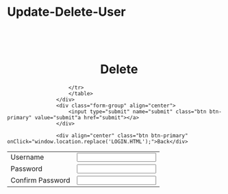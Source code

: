 # Update-Delete-User
<!DOCTYPE html>
<html lang="en">
<head>
	<title> Delete an Account</title>
	<meta charset="utf-8">
	<link rel="stylesheet"  href="delete.css">	
</head>
<body>
<div style="width:523px; margin: 0 auto; margin-top: 100px;"  align="center">
	<div class="header-title"><h1> Delete </h1></div>
	</div>
	<div class="form-group">
	<table  border="0" cellpadding="10" cellspacing="0" width="500" align="center" class="inner_table">
						<tr>
						<td><label>Username</label></td>
						<td>
							<input type="hidden" name="userId[]" class="field" value="">
							<input type="text" name="username[]" class="field" value=""required></td>
					</tr>
					<tr>
						<td><label>Password</label></td>
						<td><input type="password" name="password[]" class="field" value=""required></td>
					</tr>
						<tr>
						<td><label>Confirm Password</label></td>
											<td>	<input type="password" name="password []" class="field"value =""required></td>

						</tr>
						</table>
					</div>
					<div class="form-group" align="center">
						<input type="submit" name="submit" class="btn btn-primary" value="submit"a href="submit"></a>
					</div>

					<div align="center" class="btn btn-primary" onClick="window.location.replace('LOGIN.HTML');">Back</div>
</body>
</html>
